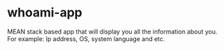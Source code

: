 # whoami-app
MEAN stack based app that will display you all the information about you. For example: Ip address, OS, system language and etc.
